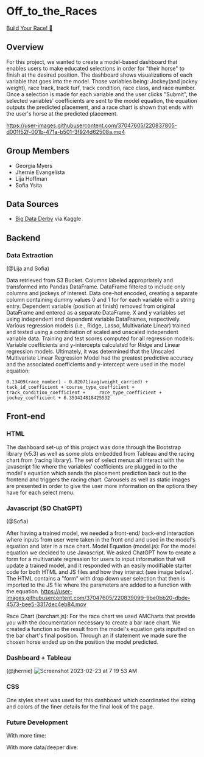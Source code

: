 # Off_to_the_Races
[Build Your Race! :horse:](https://gmyers95.github.io/Off_to_the_Races/front_end/index.html)

## Overview  

For this project, we wanted to create a model-based dashboard that enables users to make educated selections in order for "their horse" to finish at the desired position. The dashboard shows visualizations of each variable that goes into the model. Those variables being: Jockey(and jockey weight), race track, track turf, track condition, race class, and race number. Once a selection is made for each variable and the user clicks "Submit", the selected variables' coefficients are sent to the model equation, the equation outputs the predicted placement, and a race chart is shown that ends with the user's horse at the predicted placement.


https://user-images.githubusercontent.com/37047605/220837805-d001f52f-001b-471a-b501-3f924d62508a.mp4


## Group Members

* Georgia Myers
* Jhernie Evangelista
* Lija Hoffman
* Sofia Ysita

## Data Sources   

* [Big Data Derby](https://www.kaggle.com/competitions/big-data-derby-2022/data) via Kaggle

## Backend


### Data Extraction

(@Lija and Sofia)

Data retrieved from S3 Bucket. Columns labeled appropriately and transformed into Pandas DataFrame. DataFrame filtered to include only columns and jockeys of interest. Data one-hot encoded, creating a separate column containing dummy values 0 and 1 for for each variable with a string entry. Dependent variable (position at finish) removed from original DataFrame and entered as a separate DataFrame. X and y variables set using independent and dependent variable DataFrames, respectively. Various regression models (i.e., Ridge, Lasso, Multivariate Linear) trained and tested using a combination of scaled and unscaled independent variable data. Training and test scores computed for all regression models. Variable coefficients and y-intercepts calculated for Ridge and Linear regression models. Ultimately, it was determined that the Unscaled Multivariate Linear Regression Model had the greatest predictive accuracy and the associated coefficients and y-intercept were used in the model equation:
 
    0.13409(race_number) - 0.02071(avg(weight_carried) + tack_id_coefficient + course_type_coefficient + track_condition_coefficient +     race_type_coefficient + jockey_coefficient + 6.353424818425532


## Front-end


### HTML
The dashboard set-up of this project was done through the Bootstrap library (v5.3) as well as some plots embedded from Tableau and the racing chart from (racing library). The set of select menus all interact with the javascript file where the variables' coefficients are plugged in to the model's equation which sends the placement prediction back out to the frontend and triggers the racing chart. Carousels as well as static images are presented in order to give the user more information on the options they have for each select menu.

### Javascript (SO ChatGPT)
(@Sofia)

After having a trained model, we needed a front-end/ back-end interaction where inputs from user were taken in the front end and used in the model's equation and later in a race chart.
Model Equation (model.js):
For the model equation we decided to use Javascript. We asked ChatGPT how to create a form for a multivariate regression for users to input information that will update a trained model, and it responded with an easily modifiable starter code for both HTML and JS files and how they interact (see image below). The HTML contains a "form" with drop down user selection that then is imported to the JS file where the parameters are added to a function with the equation.
https://user-images.githubusercontent.com/37047605/220839099-9be0bb20-dbde-4573-bee5-3317dec4eb84.mov

Race Chart (barchart.js):
For the race chart we used AMCharts that provide you with the documentation necessary to create a bar race chart. We created a function so the result from the model's equation gets inputted on the bar chart's final position. Through an if statement we made sure the chosen horse ended up on the position the model predicted.


### Dashboard + Tableau
(@jhernie)
![Screenshot 2023-02-23 at 7 19 53 AM](https://user-images.githubusercontent.com/37047605/220982075-cd718e90-d3a1-45a4-88c9-6bb60ef26b33.png)

### CSS

One styles sheet was used for this dashboard which coordinated the sizing and colors of the finer details for the final look of the page.


### Future Development
With more time:

        
With more data/deeper dive:
